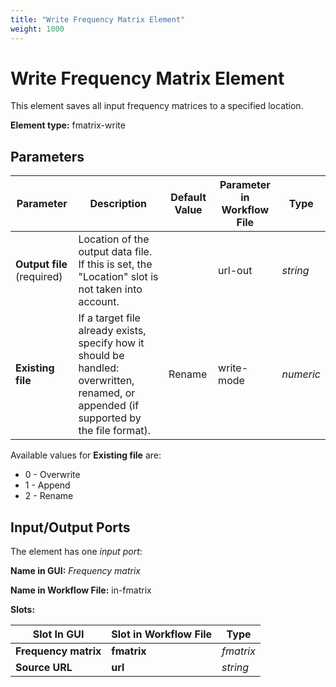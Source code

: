 ```yaml
---
title: "Write Frequency Matrix Element"
weight: 1000
---
```


# Write Frequency Matrix Element

This element saves all input frequency matrices to a specified location.

**Element type:** fmatrix-write

## Parameters

| Parameter        | Description                                                                                                                                   | Default Value | Parameter in Workflow File | Type     |
|------------------|-----------------------------------------------------------------------------------------------------------------------------------------------|---------------|----------------------------|----------|
| **Output file** (required) | Location of the output data file. If this is set, the "Location" slot is not taken into account.                                      |               | url-out                    | _string_ |
| **Existing file**          | If a target file already exists, specify how it should be handled: overwritten, renamed, or appended (if supported by the file format). | Rename        | write-mode                 | _numeric_|

Available values for **Existing file** are:

- 0 - Overwrite
- 1 - Append
- 2 - Rename

## Input/Output Ports

The element has one _input port_:

**Name in GUI:** _Frequency matrix_

**Name in Workflow File:** in-fmatrix

**Slots:**

| Slot In GUI       | Slot in Workflow File | Type       |
|-------------------|-----------------------|------------|
| **Frequency matrix** | **fmatrix**           | _fmatrix_  |
| **Source URL**       | **url**               | _string_   |